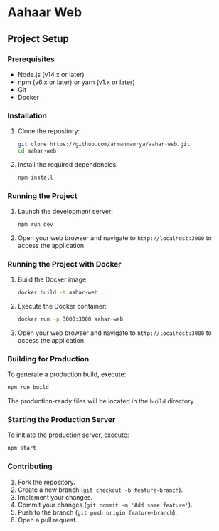 # Aahaar Web

## Project Setup

### Prerequisites

- Node.js (v14.x or later)
- npm (v6.x or later) or yarn (v1.x or later)
- Git
- Docker

### Installation

1. Clone the repository:
    ```sh
    git clone https://github.com/armanmaurya/aahar-web.git
    cd aahar-web
    ```

2. Install the required dependencies:
    ```sh
    npm install
    ```

### Running the Project

1. Launch the development server:
    ```sh
    npm run dev
    ```

2. Open your web browser and navigate to `http://localhost:3000` to access the application.

### Running the Project with Docker

1. Build the Docker image:
    ```sh
    docker build -t aahar-web .
    ```

2. Execute the Docker container:
    ```sh
    docker run -p 3000:3000 aahar-web
    ```

3. Open your web browser and navigate to `http://localhost:3000` to access the application.

### Building for Production

To generate a production build, execute:
```sh
npm run build
```

The production-ready files will be located in the `build` directory.

### Starting the Production Server

To initiate the production server, execute:
```sh
npm start
```

### Contributing

1. Fork the repository.
2. Create a new branch (`git checkout -b feature-branch`).
3. Implement your changes.
4. Commit your changes (`git commit -m 'Add some feature'`).
5. Push to the branch (`git push origin feature-branch`).
6. Open a pull request.
